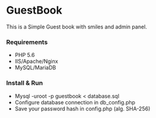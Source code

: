# GuestBook
This is a Simple Guest book with smiles and admin panel.

### Requirements

* PHP 5.6
* IIS/Apache/Nginx
* MySQL/MariaDB

### Install & Run



* Mysql -uroot -p guestbook  < database.sql
* Configure database connection in db_config.php 
* Save your password hash in config.php (alg. SHA-256)
